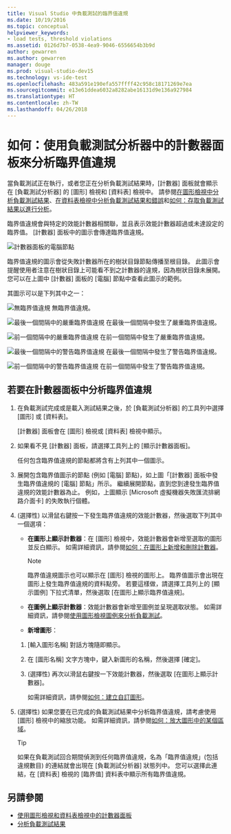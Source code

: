 ```yaml
---
title: Visual Studio 中負載測試的臨界值違規
ms.date: 10/19/2016
ms.topic: conceptual
helpviewer_keywords:
- load tests, threshold violations
ms.assetid: 0126d7b7-0538-4ea9-9046-6556654b3b9d
author: gewarren
ms.author: gewarren
manager: douge
ms.prod: visual-studio-dev15
ms.technology: vs-ide-test
ms.openlocfilehash: 483a591e190efa557ffff42c958c18171269e7ea
ms.sourcegitcommit: e13e61ddea6032a8282abe16131d9e136a927984
ms.translationtype: HT
ms.contentlocale: zh-TW
ms.lasthandoff: 04/26/2018
---
```

# <a name="how-to-analyze-threshold-violations-using-the-counters-panel-in-load-test-analyzer"></a>如何：使用負載測試分析器中的計數器面板來分析臨界值違規

當負載測試正在執行，或者您正在分析負載測試結果時，[計數器] 面板就會顯示在 [負載測試分析器] 的 [圖形] 檢視和 [資料表] 檢視中。 請參閱[在圖形檢視中分析負載測試結果](../test/analyze-load-test-results-in-the-graphs-view.md)、[在資料表檢視中分析負載測試結果和錯誤](../test/analyze-load-test-results-and-errors-in-the-tables-view.md)和[如何：存取負載測試結果以進行分析](../test/how-to-access-load-test-results-for-analysis.md)。

 臨界值違規會與特定的效能計數器相關聯，並且表示效能計數器超過或未達設定的臨界值。 [計數器] 面板中的圖示會傳達臨界值違規。

 ![計數器面板的電腦節點](../test/media/ltest_compnode.png "LTest_CompNode")

 臨界值違規的圖示會從失敗計數器所在的樹狀目錄節點傳播至根目錄。 此圖示會提醒使用者注意在樹狀目錄上可能看不到之計數器的違規，因為樹狀目錄未展開。 您可以在上圖中 [計數器] 面板的 [電腦] 節點中查看此圖示的範例。

 其圖示可以是下列其中之一：

 ![無臨界值違規](../test/media/icon_ltest_1.gif "Icon_LTest_1") 無臨界值違規。

 ![最後一個間隔中的嚴重臨界值違規](../test/media/icon_ltest_2.gif "Icon_LTest_2") 在最後一個間隔中發生了嚴重臨界值違規。

 ![前一個間隔中的嚴重臨界值違規](../test/media/icon_ltest_3.gif "Icon_LTest_3") 在前一個間隔中發生了嚴重臨界值違規。

 ![最後一個間隔中的警告臨界值違規](../test/media/icon_ltest_4.gif "Icon_LTest_4") 在最後一個間隔中發生了警告臨界值違規。

 ![前一個間隔中的警告臨界值違規](../test/media/icon_ltest_5.gif "Icon_LTest_5") 在前一個間隔中發生了警告臨界值違規。

## <a name="to-analyze-threshold-violations-in-the-counters-panel"></a>若要在計數器面板中分析臨界值違規

1.  在負載測試完成或是載入測試結果之後，於 [負載測試分析器] 的工具列中選擇 [圖形] 或 [資料表]。

     [計數器] 面板會在 [圖形] 檢視或 [資料表] 檢視中顯示。

2.  如果看不見 [計數器] 面板，請選擇工具列上的 [顯示計數器面板]。

     任何包含臨界值違規的節點都將含有上列其中一個圖示。

3.  展開包含臨界值圖示的節點 (例如 [電腦] 節點)，如上圖「[計數器] 面板中發生臨界值違規的 [電腦] 節點」所示。 繼續展開節點，直到您到達發生臨界值違規的效能計數器為止。 例如，上圖顯示 [Microsoft 虛擬機器失敗匯流排網路介面卡] 的失敗執行個體。

4.  (選擇性) 以滑鼠右鍵按一下發生臨界值違規的效能計數器，然後選取下列其中一個選項：

    -   **在圖形上顯示計數器**：在 [圖形] 檢視中，效能計數器會新增至選取的圖形並反白顯示。 如需詳細資訊，請參閱[如何：在圖形上新增和刪除計數器](../test/how-to-add-and-delete-counters-on-graphs-in-load-test-results.md)。

        > [!NOTE]
        > 臨界值違規圖示也可以顯示在 [圖形] 檢視的圖形上。 臨界值圖示會出現在圖形上發生臨界值違規的資料點旁。 若要這樣做，請選擇工具列上的 [顯示圖例] 下拉式清單，然後選取 [在圖形上顯示臨界值違規]。

    -   **在圖例上顯示計數器**：效能計數器會新增至圖例並呈現選取狀態。 如需詳細資訊，請參閱[使用圖形檢視圖例來分析負載測試](../test/use-the-graphs-view-legend-to-analyze-load-tests.md)。

    -   **新增圖形**：

    1.  [輸入圖形名稱] 對話方塊隨即顯示。

    2.  在 [圖形名稱] 文字方塊中，鍵入新圖形的名稱，然後選擇 [確定]。

    3.  (選擇性) 再次以滑鼠右鍵按一下效能計數器，然後選取 [在圖形上顯示計數器]。

         如需詳細資訊，請參閱[如何：建立自訂圖形](../test/how-to-create-custom-graphs-in-load-test-results.md)。

5.  (選擇性) 如果您要在已完成的負載測試結果中分析臨界值違規，請考慮使用 [圖形] 檢視中的縮放功能。 如需詳細資訊，請參閱[如何：放大圖形中的某個區域](../test/how-to-zoom-in-on-a-region-of-the-graph-in-load-test-results.md)。

    > [!TIP]
    > 如果在負載測試回合期間偵測到任何臨界值違規，名為「臨界值違規」(包括違規數目) 的連結就會出現在 [負載測試分析器] 狀態列中。 您可以選擇此連結，在 [資料表] 檢視的 [臨界值] 資料表中顯示所有臨界值違規。

## <a name="see-also"></a>另請參閱

- [使用圖形檢視和資料表檢視中的計數器面板](../test/counters-panel-in-load-test-analyzer.md)
- [分析負載測試結果](../test/analyze-load-test-results-using-the-load-test-analyzer.md)
